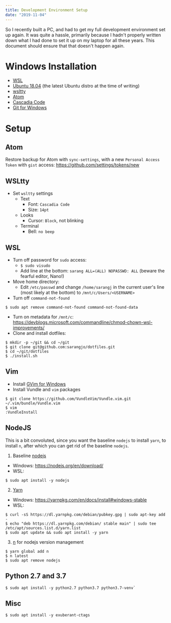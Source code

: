 ```yaml
---
title: Development Environment Setup
date: "2019-11-04"
---
```


So I recently built a PC, and had to get my full development environment set up again. It was quite a hassle, primarily because I hadn't properly written down what I had done to set it up on my laptop for all these years. This document should ensure that that doesn't happen again.

# Windows Installation

- [WSL](https://docs.microsoft.com/en-us/windows/wsl/install-win10)
- [Ubuntu 18.04](https://www.microsoft.com/en-us/p/ubuntu-1804-lts/9n9tngvndl3q) (the latest Ubuntu distro at the time of writing)
- [wsltty](https://github.com/mintty/wsltty)
- [Atom](https://atom.io)
- [Cascadia Code](https://github.com/microsoft/cascadia-code)
- [Git for Windows](https://git-scm.com)

# Setup

## Atom

Restore backup for Atom with `sync-settings`, with a new `Personal Access Token` with `gist` access: https://github.com/settings/tokens/new

## WSLtty

- Set `wsltty` settings
  - Text
    - Font: `Cascadia Code`
    - Size: `14pt`
  - Looks
    - Cursor: `Block`, not blinking
  - Terminal
    - Bell: `no beep`

## WSL

- Turn off password for `sudo` access:
  - `$ sudo visudo`
  - Add line at the bottom: `sarang ALL=(ALL) NOPASSWD: ALL` (beware the fearful editor, Nano!)
- Move home directory:
  - Edit `/etc/passwd` and change `/home/sarangj` in the current user's line (most likely at the bottom) to `/mnt/c/Users/<USERNAME>`
- Turn off `command-not-found`

```
$ sudo apt remove command-not-found command-not-found-data
```

- Turn on metadata for `/mnt/c`: https://devblogs.microsoft.com/commandline/chmod-chown-wsl-improvements/
- Clone and install dotfiles:

```
$ mkdir -p ~/git && cd ~/git
$ git clone git@github.com:sarangjo/dotfiles.git
$ cd ~/git/dotfiles
$ ./install.sh
```

## Vim

- Install [GVim for Windows](https://www.vim.org/download.php)
- Install Vundle and `vim` packages

```
$ git clone https://github.com/VundleVim/Vundle.vim.git ~/.vim/bundle/Vundle.vim
$ vim
:VundleInstall
```

## NodeJS

This is a bit convoluted, since you want the baseline `nodejs` to install `yarn`, to install `n`, after which you can get rid of the baseline `nodejs`.

1. Baseline [nodejs](https://nodejs.org)

- Windows: https://nodejs.org/en/download/
- WSL:

```
$ sudo apt install -y nodejs
```

2. [Yarn](https://yarnpkg.com)

- Windows: https://yarnpkg.com/en/docs/install#windows-stable
- WSL:

```
$ curl -sS https://dl.yarnpkg.com/debian/pubkey.gpg | sudo apt-key add -
$ echo "deb https://dl.yarnpkg.com/debian/ stable main" | sudo tee /etc/apt/sources.list.d/yarn.list
$ sudo apt update && sudo apt install -y yarn
```

3. [n](https://github.com/tj/n) for nodejs version management

```
$ yarn global add n
$ n latest
$ sudo apt remove nodejs
```

## Python 2.7 and 3.7

```
$ sudo apt install -y python2.7 python3.7 python3.7-venv`
```

## Misc

```
$ sudo apt install -y exuberant-ctags
```
